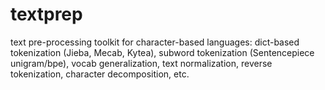 # textprep
text pre-processing toolkit for character-based languages: dict-based tokenization (Jieba, Mecab, Kytea), subword tokenization (Sentencepiece unigram/bpe), vocab generalization, text normalization, reverse tokenization, character decomposition, etc.
